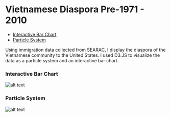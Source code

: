 # Vietnamese Diaspora Pre-1971 - 2010

* [Interactive Bar Chart](http://sandbox.markofthelam.com/vietnamese-diaspora/index.html)
* [Particle System](http://sandbox.markofthelam.com/vietnamese-diaspora/vis.html)

Using immigration data collected from SEARAC, I display the diaspora of the Vietnamese community to the United States. I used D3.JS to visualize the data as a particle system and an interactive bar chart.  

### Interactive Bar Chart
![alt text](https://markofthelam.com/wp-content/uploads/2017/08/diasporagraph-1.gif "Interactive Bar Chart")

### Particle System

![alt text](https://markofthelam.com/wp-content/uploads/2017/08/particle_diaspora-300x168.png "Particle System")

